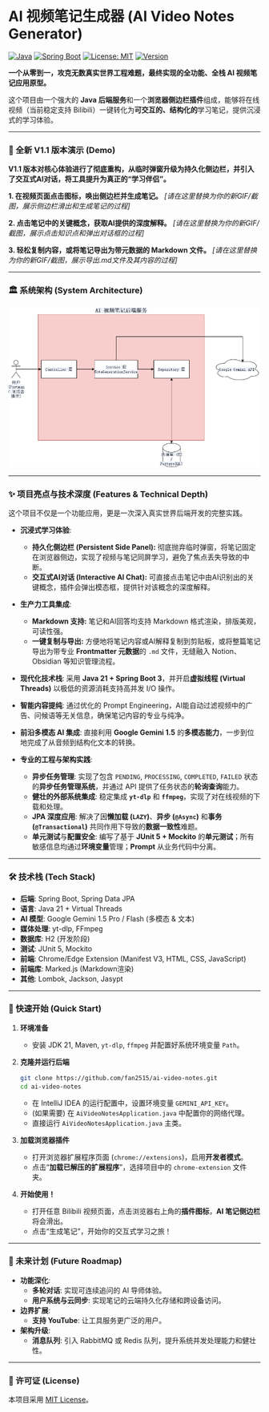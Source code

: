 # AI 视频笔记生成器 (AI Video Notes Generator)

[![Java](https://img.shields.io/badge/Java-21-blue.svg)](https://www.java.com)
[![Spring Boot](https://img.shields.io/badge/Spring%20Boot-3.x-brightgreen.svg)](https://spring.io/projects/spring-boot)
[![License: MIT](https://img.shields.io/badge/License-MIT-yellow.svg)](https://github.com/fan2515/ai-video-notes/blob/main/LICENSE)
[![Version](https://img.shields.io/badge/Version-1.1.0-blue.svg)](https://github.com/fan2515/ai-video-notes/releases)

**一个从零到一，攻克无数真实世界工程难题，最终实现的全功能、全栈 AI 视频笔记应用原型。**

这个项目由一个强大的 **Java 后端服务**和一个**浏览器侧边栏插件**组成，能够将在线视频（当前稳定支持 Bilibili）一键转化为**可交互的、结构化的**学习笔记，提供沉浸式的学习体验。

---

### 🚀 全新 V1.1 版本演示 (Demo)

**V1.1 版本对核心体验进行了彻底重构，从临时弹窗升级为持久化侧边栏，并引入了交互式AI对话，将工具提升为真正的“学习伴侣”。**

**1. 在视频页面点击图标，唤出侧边栏并生成笔记。**
*[请在这里替换为你的新GIF/截图，展示侧边栏滑出和生成笔记的过程]*

**2. 点击笔记中的关键概念，获取AI提供的深度解释。**
*[请在这里替换为你的新GIF/截图，展示点击知识点和弹出对话框的过程]*

**3. 轻松复制内容，或将笔记导出为带元数据的 Markdown 文件。**
*[请在这里替换为你的新GIF/截图，展示导出.md文件及其内容的过程]*

---

### 🏛️ 系统架构 (System Architecture)

![系统架构图](docs/images/architecture.png)

---

### ✨ 项目亮点与技术深度 (Features & Technical Depth)

这个项目不仅是一个功能应用，更是一次深入真实世界后端开发的完整实践。

*   **沉浸式学习体验**:
    *   **持久化侧边栏 (Persistent Side Panel):** 彻底抛弃临时弹窗，将笔记固定在浏览器侧边，实现了视频与笔记同屏学习，避免了焦点丢失导致的中断。
    *   **交互式AI对话 (Interactive AI Chat):** 可直接点击笔记中由AI识别出的关键概念，插件会弹出模态框，提供针对该概念的深度解释。

*   **生产力工具集成**:
    *   **Markdown 支持:** 笔记和AI回答均支持 Markdown 格式渲染，排版美观，可读性强。
    *   **一键复制与导出:** 方便地将笔记内容或AI解释复制到剪贴板，或将整篇笔记导出为带专业 **Frontmatter 元数据**的 `.md` 文件，无缝融入 Notion、Obsidian 等知识管理流程。

*   **现代化技术栈**: 采用 **Java 21 + Spring Boot 3**，并开启**虚拟线程 (Virtual Threads)** 以极低的资源消耗支持高并发 I/O 操作。

*   **智能内容提纯**: 通过优化的 Prompt Engineering，AI能自动过滤视频中的广告、问候语等无关信息，确保笔记内容的专业与纯净。

*   **前沿多模态 AI 集成**: 直接利用 **Google Gemini 1.5** 的**多模态能力**，一步到位地完成了从音频到结构化文本的转换。

*   **专业的工程与架构实践**:
    *   **异步任务管理**: 实现了包含 `PENDING`, `PROCESSING`, `COMPLETED`, `FAILED` 状态的**异步任务管理系统**，并通过 API 提供了任务状态的**轮询查询**能力。
    *   **健壮的外部系统集成**: 稳定集成 **`yt-dlp`** 和 **`ffmpeg`**，实现了对在线视频的下载和处理。
    *   **JPA 深度应用**: 解决了因**懒加载 (`LAZY`)**、**异步 (`@Async`)** 和**事务 (`@Transactional`)** 共同作用下导致的**数据一致性**难题。
    *   **单元测试**与**配置安全**: 编写了基于 **JUnit 5 + Mockito** 的**单元测试**；所有敏感信息均通过**环境变量**管理；**Prompt** 从业务代码中分离。

---

### 🛠️ 技术栈 (Tech Stack)

*   **后端**: Spring Boot, Spring Data JPA
*   **语言**: Java 21 + Virtual Threads
*   **AI 模型**: Google Gemini 1.5 Pro / Flash (多模态 & 文本)
*   **媒体处理**: yt-dlp, FFmpeg
*   **数据库**: H2 (开发阶段)
*   **测试**: JUnit 5, Mockito
*   **前端**: Chrome/Edge Extension (Manifest V3, HTML, CSS, JavaScript)
*   **前端库**: Marked.js (Markdown渲染)
*   **其他**: Lombok, Jackson, Jasypt

---

### 🚀 快速开始 (Quick Start)

1.  **环境准备**
    *   安装 JDK 21, Maven, `yt-dlp`, `ffmpeg` 并配置好系统环境变量 `Path`。

2.  **克隆并运行后端**
    ```bash
    git clone https://github.com/fan2515/ai-video-notes.git
    cd ai-video-notes
    ```
    *   在 IntelliJ IDEA 的运行配置中，设置环境变量 `GEMINI_API_KEY`。
    *   (如果需要) 在 `AiVideoNotesApplication.java` 中配置你的网络代理。
    *   直接运行 `AiVideoNotesApplication.java` 主类。

3.  **加载浏览器插件**
    *   打开浏览器扩展程序页面 (`chrome://extensions`)，启用**开发者模式**。
    *   点击“**加载已解压的扩展程序**”，选择项目中的 `chrome-extension` 文件夹。

4.  **开始使用！**
    *   打开任意 Bilibili 视频页面，点击浏览器右上角的**插件图标**，**AI 笔记侧边栏**将会滑出。
    *   点击“生成笔记”，开始你的交互式学习之旅！

---
### 📝 未来计划 (Future Roadmap)

*   **功能深化**:
    *   **多轮对话**: 实现可连续追问的 AI 导师体验。
    *   **用户系统与云同步**: 实现笔记的云端持久化存储和跨设备访问。
*   **边界扩展**:
    *   **支持 YouTube**: 让工具服务更广泛的用户。
*   **架构升级**:
    *   **消息队列**: 引入 RabbitMQ 或 Redis 队列，提升系统并发处理能力和健壮性。

---
### 📄 许可证 (License)

本项目采用 [MIT License](LICENSE)。
